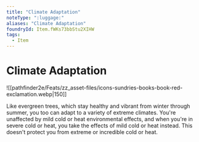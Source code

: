 ```yaml
---
title: "Climate Adaptation"
noteType: ":luggage:"
aliases: "Climate Adaptation"
foundryId: Item.fWKs73bbStu2XIHW
tags:
  - Item
---
```


# Climate Adaptation
![[pathfinder2e/Feats/zz_asset-files/icons-sundries-books-book-red-exclamation.webp|150]]

Like evergreen trees, which stay healthy and vibrant from winter through summer, you too can adapt to a variety of extreme climates. You're unaffected by mild cold or heat environmental effects, and when you're in severe cold or heat, you take the effects of mild cold or heat instead. This doesn't protect you from extreme or incredible cold or heat.
